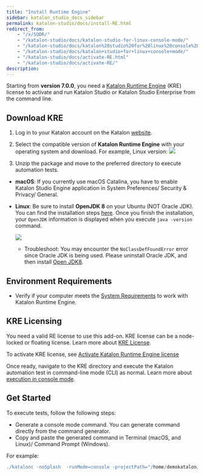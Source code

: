 ```yaml
---
title: "Install Runtime Engine"
sidebar: katalon_studio_docs_sidebar
permalink: katalon-studio/docs/install-RE.html
redirect_from:
    - "/x/5QDR/"
    - "/katalon-studio/docs/katalon-studio-for-linux-console-mode/"
    - "/katalon-studio/docs/katalon%20studio%20for%20linux%20console%20mode/"
    - "/katalon-studio/docs/katalon+studio+for+linux+console+mode/"
    - "/katalon-studio/docs/activate-RE.html"
    - "/katalon-studio/docs/activate-RE/"
description:
---
```

Starting from **version 7.0.0**, you need a [Katalon Runtime Engine](https://docs.katalon.com/katalon-studio/docs/intro-RE.html) (KRE) license to activate and run Katalon Studio or Katalon Studio Enterprise from the command line.

## Download KRE

1. Log in to your Katalon account on the Katalon [website](https://katalon.com/download).
2. Select the compatible version of **Katalon Runtime Engine** with your operating system and download. For example, Linux version:
    ![](https://github.com/katalon-studio/docs-images/raw/master/katalon-studio/docs/katalon-studio-for-linux-console-mode/download.png)

3. Unzip the package and move to the preferred directory to execute automation tests.

* **macOS**: If you currently use macOS Catalina, you have to enable Katalon Studio Engine application in System Preferences/ Security & Privacy/ General.

* **Linux**: Be sure to install **OpenJDK 8** on your Ubuntu (NOT Oracle JDK). You can find the installation steps [here](http://openjdk.java.net/install/). Once you finish the installation, your `OpenJDK` information is displayed when you execute `java -version` command.

    ![](https://github.com/katalon-studio/docs-images/raw/master/katalon-studio/docs/katalon-studio-for-linux-console-mode/Screen-Shot-2018-02-07-at-11.50.50.png)
    
  * Troubleshoot: You may encounter the `NoClassDefFoundError` error since Oracle JDK is being used. Please uninstall Oracle JDK, and then install [Open JDK8](http://openjdk.java.net/install/).

## Environment Requirements

* Verify if your computer meets the [System Requirements](http://docs.katalon.com/display/KD/System+Requirements) to work with Katalon Runtime Engine.
    
## KRE Licensing

You need a valid RE license to use this add-on. KRE license can be a node-locked or floating license. Learn more about [KRE License](https://docs.katalon.com/katalon-studio/docs/license.html#katalon-runtime-engine).

To activate KRE license, see [Activate Katalon Runtime Engine license](https://docs.katalon.com/katalon-studio/docs/active-KRE.html)

Once ready, navigate to the KRE directory and execute the Katalon automation test in command-line mode (CLI) as normal. Learn more about [execution in console mode](https://docs.katalon.com/katalon-studio/docs/console-mode-execution.html#execute-katalon-in-cmd).

## Get Started

To execute tests, follow the following steps:  

* Generate a console mode command. You can generate command directly from the command generator.
* Copy and paste the generated command in Terminal (macOS, and Linux)/ Command Prompt (Windows).

For example:

```groovy
./katalonc -noSplash  -runMode=console -projectPath="/home/demokatalon/Katalon Studio/WebTesting/WebTesting.prj" -retry=0 -testSuitePath="Test Suites/TS_RegressionTest" -browserType="Chrome (headless)"
```
